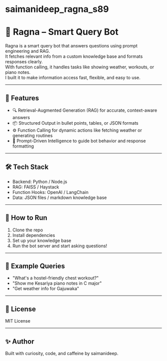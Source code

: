 # saimanideep_ragna_s89
# 🧠 Ragna – Smart Query Bot

Ragna is a smart query bot that answers questions using prompt engineering and RAG.  
It fetches relevant info from a custom knowledge base and formats responses clearly.  
With function calling, it handles tasks like showing weather, workouts, or piano notes.  
I built it to make information access fast, flexible, and easy to use.

---

## 🚀 Features
- 🔍 Retrieval-Augmented Generation (RAG) for accurate, context-aware answers
- 📦 Structured Output in bullet points, tables, or JSON formats
- ⚙️ Function Calling for dynamic actions like fetching weather or generating routines
- 💬 Prompt-Driven Intelligence to guide bot behavior and response formatting

---

## 🛠 Tech Stack
- Backend: Python / Node.js  
- RAG: FAISS / Haystack  
- Function Hooks: OpenAI / LangChain  
- Data: JSON files / markdown knowledge base

---

## 📁 How to Run
1. Clone the repo  
2. Install dependencies  
3. Set up your knowledge base  
4. Run the bot server and start asking questions!

---

## 🧪 Example Queries
- "What's a hostel-friendly chest workout?"  
- "Show me Kesariya piano notes in C major"  
- "Get weather info for Gajuwaka"

---

## 📌 License
MIT License

---

## ✨ Author
Built with curiosity, code, and caffeine by saimanideep.

